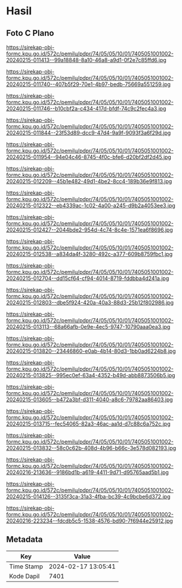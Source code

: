 # Hasil

## Foto C Plano

https://sirekap-obj-formc.kpu.go.id/572c/pemilu/pdpr/74/05/05/10/01/7405051001002-20240215-011413--99a18848-8a10-46a8-a9d1-0f2e7c85ffd6.jpg

https://sirekap-obj-formc.kpu.go.id/572c/pemilu/pdpr/74/05/05/10/01/7405051001002-20240215-011740--407b5f29-70e1-4b97-bedb-75669a551259.jpg

https://sirekap-obj-formc.kpu.go.id/572c/pemilu/pdpr/74/05/05/10/01/7405051001002-20240215-011746--b10cbf2a-c434-417d-bfdf-74c9c2fec4a3.jpg

https://sirekap-obj-formc.kpu.go.id/572c/pemilu/pdpr/74/05/05/10/01/7405051001002-20240215-011844--23f53d89-dcc9-47d4-9a9f-9093f3a6f29d.jpg

https://sirekap-obj-formc.kpu.go.id/572c/pemilu/pdpr/74/05/05/10/01/7405051001002-20240215-011954--94e04c46-8745-4f0c-bfe6-d20bf2df2d45.jpg

https://sirekap-obj-formc.kpu.go.id/572c/pemilu/pdpr/74/05/05/10/01/7405051001002-20240215-012209--45b1e482-49d1-4be2-8cc4-189b36e9f813.jpg

https://sirekap-obj-formc.kpu.go.id/572c/pemilu/pdpr/74/05/05/10/01/7405051001002-20240215-012322--eb4339ac-1c02-4a00-a245-d9b2a4053ee3.jpg

https://sirekap-obj-formc.kpu.go.id/572c/pemilu/pdpr/74/05/05/10/01/7405051001002-20240215-012427--2044bde2-954d-4c74-8c4e-1571ea6f8696.jpg

https://sirekap-obj-formc.kpu.go.id/572c/pemilu/pdpr/74/05/05/10/01/7405051001002-20240215-012538--a834da4f-3280-492c-a377-609b8759fbc1.jpg

https://sirekap-obj-formc.kpu.go.id/572c/pemilu/pdpr/74/05/05/10/01/7405051001002-20240215-012704--dd15cf64-cf94-4014-8719-fddbba4d241a.jpg

https://sirekap-obj-formc.kpu.go.id/572c/pemilu/pdpr/74/05/05/10/01/7405051001002-20240215-012803--dbe5f924-420a-40a3-88d3-25b12f802986.jpg

https://sirekap-obj-formc.kpu.go.id/572c/pemilu/pdpr/74/05/05/10/01/7405051001002-20240215-013113--68a66afb-0e9e-4ec5-9747-10790aaa0ea3.jpg

https://sirekap-obj-formc.kpu.go.id/572c/pemilu/pdpr/74/05/05/10/01/7405051001002-20240215-013820--23446860-e0ab-4b14-80d3-1bb0ad6224b8.jpg

https://sirekap-obj-formc.kpu.go.id/572c/pemilu/pdpr/74/05/05/10/01/7405051001002-20240215-013825--995ec0ef-63a4-4352-b49d-abb8873506b5.jpg

https://sirekap-obj-formc.kpu.go.id/572c/pemilu/pdpr/74/05/05/10/01/7405051001002-20240215-013605--b472a3bf-d311-4040-a8c6-79782aa86403.jpg

https://sirekap-obj-formc.kpu.go.id/572c/pemilu/pdpr/74/05/05/10/01/7405051001002-20240215-013715--fec54065-82a3-46ac-aa1d-d7c88c6a752c.jpg

https://sirekap-obj-formc.kpu.go.id/572c/pemilu/pdpr/74/05/05/10/01/7405051001002-20240215-013832--58c0c62b-408d-4b96-b66c-3e578d082193.jpg

https://sirekap-obj-formc.kpu.go.id/572c/pemilu/pdpr/74/05/05/10/01/7405051001002-20240216-213636--9186bd1b-a619-4411-9d71-d95765aad5b1.jpg

https://sirekap-obj-formc.kpu.go.id/572c/pemilu/pdpr/74/05/05/10/01/7405051001002-20240215-014126--3135f3ca-31a3-4fba-bc39-4c9bcbe6d372.jpg

https://sirekap-obj-formc.kpu.go.id/572c/pemilu/pdpr/74/05/05/10/01/7405051001002-20240216-223234--fdcdb5c5-1538-4576-bd90-7f6944e25912.jpg


## Metadata

| Key        | Value               |
| ---------- | ------------------- |
| Time Stamp | 2024-02-17 13:05:41 |
| Kode Dapil | 7401                |



